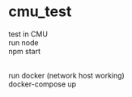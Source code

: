# cmu_test
test in CMU
<br/>
run node
<br/>
npm start
<br/>
<br/>

run docker (network host working)
<br/>
docker-compose up

